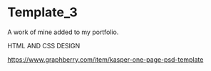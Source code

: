 # Template_3

A work of mine added to my portfolio.

HTML AND CSS DESIGN

https://www.graphberry.com/item/kasper-one-page-psd-template
